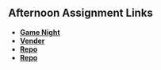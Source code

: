 ## Afternoon Assignment Links

* **[Game Night](https://github.com/blazej686/GameNight)**
* **[Vender](https://github.com/blazej686/vender)**
* **[Repo](https://github.com/blazej686/fall23_gregslist)**
* **[Repo](https://github.com/MarcS2/jungleJumble)**
